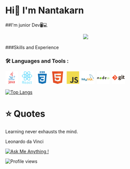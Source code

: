 # Hi👋 I'm Nantakarn
##I'm junior Dev🖥💻

<div id="header" align="center">
  <img src="https://media.giphy.com/media/M9gbBd9nbDrOTu1Mqx/giphy.gif" width="100"/>
</div>

<!-- ![](https://media-exp1.licdn.com/dms/image/C5616AQHiw6y-f9BOBQ/profile-displaybackgroundimage-shrink_350_1400/0/1647964761660?e=2147483647&v=beta&t=kBZ5OTP8eSAWmQyIj5vFZllhR56kaypDBxw22ZSraSc) -->

###Skills and Experience

<!-- 🎏 HTML, CSS, JS -->

### :hammer_and_wrench: Languages and Tools :
<div>
<img src="https://github.com/devicons/devicon/blob/master/icons/java/java-original-wordmark.svg" title="Java" alt="Java" width="40" height="40"/>&nbsp;
  <img src="https://github.com/devicons/devicon/blob/master/icons/react/react-original-wordmark.svg" title="React" alt="React" width="40" height="40"/>&nbsp;
  <img src="https://github.com/devicons/devicon/blob/master/icons/css3/css3-plain-wordmark.svg"  title="CSS3" alt="CSS" width="40" height="40"/>&nbsp;
  <img src="https://github.com/devicons/devicon/blob/master/icons/html5/html5-original.svg" title="HTML5" alt="HTML" width="40" height="40"/>&nbsp;
  <img src="https://github.com/devicons/devicon/blob/master/icons/javascript/javascript-original.svg" title="JavaScript" alt="JavaScript" width="40" height="40"/>&nbsp;
  <img src="https://github.com/devicons/devicon/blob/master/icons/mysql/mysql-original-wordmark.svg" title="MySQL"  alt="MySQL" width="40" height="40"/>&nbsp;
  <img src="https://github.com/devicons/devicon/blob/master/icons/nodejs/nodejs-original-wordmark.svg" title="NodeJS" alt="NodeJS" width="40" height="40"/>&nbsp;
  <img src="https://github.com/devicons/devicon/blob/master/icons/git/git-original-wordmark.svg" title="Git" alt="Git" width="40" height="40"/>&nbsp;
</div>


[![Top Langs](https://github-readme-stats.vercel.app/api/top-langs/?username=your-github-username&layout=compact&theme=vision-friendly-dark)](https://github.com/Nun28th347/github-readme-stats)





# ⭐ Quotes

Learning never exhausts the mind.


Leonardo da Vinci

[![Ask Me Anything !](https://img.shields.io/badge/Ask%20me-anything-1abc9c.svg)](https://github.com/Nun28th347)

![Profile views](https://gpvc.arturio.dev/N)  


